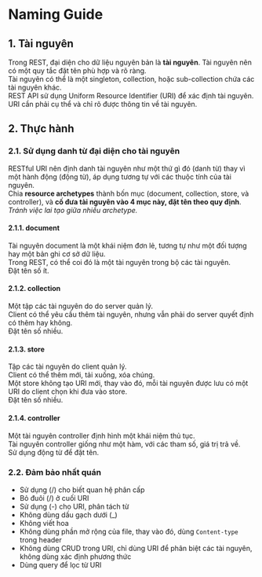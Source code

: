 # Naming Guide  
## 1. Tài nguyên  
Trong REST, đại diện cho dữ liệu nguyên bản là **tài nguyên**. Tài nguyên nên có một quy tắc đặt tên phù hợp và rõ ràng.  
Tài nguyên có thể là một singleton, collection, hoặc sub-collection chứa các tài nguyên khác.  
REST API sử dụng Uniform Resource Identifier (URI) để xác định tài nguyên. URI cần phải cụ thể và chỉ rõ được thông tin về tài nguyên.  
## 2. Thực hành  
### 2.1. Sử dụng danh từ đại diện cho tài nguyên  
RESTful URI nên định danh tài nguyên như một thứ gì đó (danh từ) thay vì một hành động (động từ), áp dụng tương tự với các thuộc tính của tài nguyên.  
Chia **resource archetypes** thành bốn mục (document, collection, store, và controller), và **cố đưa tài nguyên vào 4 mục này, đặt tên theo quy định**.  
*Tránh việc lai tạo giữa nhiều archetype.*  
#### 2.1.1. document  
Tài nguyên document là một khái niệm đơn lẻ, tương tự như một đối tượng hay một bản ghi cơ sở dữ liệu.  
Trong REST, có thể coi đó là một tài nguyên trong bộ các tài nguyên.  
Đặt tên số ít.  
#### 2.1.2. collection  
Một tập các tài nguyên do do server quản lý.  
Client có thể yêu cầu thêm tài nguyên, nhưng vẫn phải do server quyết định có thêm hay không.  
Đặt tên số nhiều.  
#### 2.1.3. store  
Tập các tài nguyên do client quản lý.  
Client có thể thêm mới, tải xuống, xóa chúng.  
Một store không tạo URI mới, thay vào đó, mỗi tài nguyên được lưu có một URI do client chọn khi đưa vào store.  
Đặt tên số nhiều.  
#### 2.1.4. controller  
Một tài nguyên controller định hình một khái niệm thủ tục.  
Tài nguyên controller giống như một hàm, với các tham số, giá trị trả về.  
Sử dụng động từ để đặt tên.  
### 2.2. Đảm bảo nhất quán  
- Sử dụng (/) cho biết quan hệ phân cấp  
- Bỏ đuôi (/) ở cuối URI
- Sử dụng (-) cho URI, phân tách từ  
- Không dùng dấu gạch dưới (_)  
- Không viết hoa  
- Không dùng phần mở rộng của file, thay vào đó, dùng `Content-type` trong header  
- Không dùng CRUD trong URI, chỉ dùng URI để phân biệt các tài nguyên, không dùng xác định phương thức  
- Dùng query để lọc từ URI  
